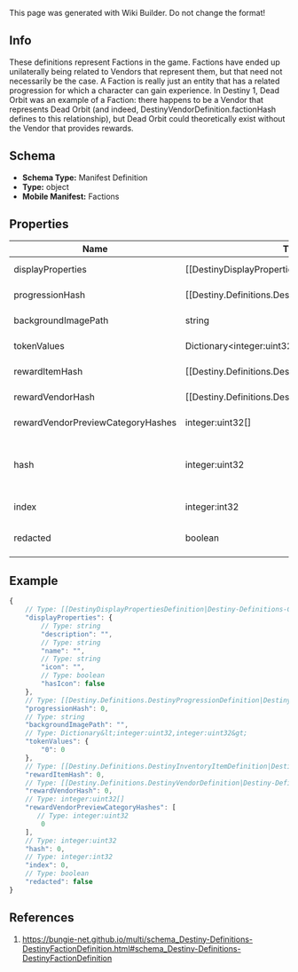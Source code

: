 <span class="wiki-builder">This page was generated with Wiki Builder. Do not change the format!</span>

## Info
These definitions represent Factions in the game. Factions have ended up unilaterally being related to Vendors that represent them, but that need not necessarily be the case. A Faction is really just an entity that has a related progression for which a character can gain experience. In Destiny 1, Dead Orbit was an example of a Faction: there happens to be a Vendor that represents Dead Orbit (and indeed, DestinyVendorDefinition.factionHash defines to this relationship), but Dead Orbit could theoretically exist without the Vendor that provides rewards.

## Schema
* **Schema Type:** Manifest Definition
* **Type:** object
* **Mobile Manifest:** Factions

## Properties
Name | Type | Description
---- | ---- | -----------
displayProperties | [[DestinyDisplayPropertiesDefinition|Destiny-Definitions-Common-DestinyDisplayPropertiesDefinition]]:Definition | 
progressionHash | [[Destiny.Definitions.DestinyProgressionDefinition|Destiny-Definitions-DestinyProgressionDefinition]]:integer:uint32 | The hash identifier for the DestinyProgressionDefinition that indicates the character's relationship with this faction in terms of experience and levels.
backgroundImagePath | string | The relative path to the background image, for use in a banner.
tokenValues | Dictionary&lt;integer:uint32,integer:uint32&gt; | The faction token item hashes, and their respective progression values.
rewardItemHash | [[Destiny.Definitions.DestinyInventoryItemDefinition|Destiny-Definitions-DestinyInventoryItemDefinition]]:integer:uint32 | The faction reward item hash, usually an engram.
rewardVendorHash | [[Destiny.Definitions.DestinyVendorDefinition|Destiny-Definitions-DestinyVendorDefinition]]:integer:uint32 | The faction reward vendor hash, used for faction engram previews.
rewardVendorPreviewCategoryHashes | integer:uint32[] | For the faction reward vendor, the category hashes to be shown as reward previews.
hash | integer:uint32 | The unique identifier for this entity. Guaranteed to be unique for the type of entity, but not globally. When entities refer to each other in Destiny content, it is this hash that they are referring to.
index | integer:int32 | The index of the entity as it was found in the investment tables.
redacted | boolean | If this is true, then there is an entity with this identifier/type combination, but BNet is not yet allowed to show it. Sorry!

## Example
```javascript
{
    // Type: [[DestinyDisplayPropertiesDefinition|Destiny-Definitions-Common-DestinyDisplayPropertiesDefinition]]:Definition
    "displayProperties": {
        // Type: string
        "description": "",
        // Type: string
        "name": "",
        // Type: string
        "icon": "",
        // Type: boolean
        "hasIcon": false
    },
    // Type: [[Destiny.Definitions.DestinyProgressionDefinition|Destiny-Definitions-DestinyProgressionDefinition]]:integer:uint32
    "progressionHash": 0,
    // Type: string
    "backgroundImagePath": "",
    // Type: Dictionary&lt;integer:uint32,integer:uint32&gt;
    "tokenValues": {
        "0": 0
    },
    // Type: [[Destiny.Definitions.DestinyInventoryItemDefinition|Destiny-Definitions-DestinyInventoryItemDefinition]]:integer:uint32
    "rewardItemHash": 0,
    // Type: [[Destiny.Definitions.DestinyVendorDefinition|Destiny-Definitions-DestinyVendorDefinition]]:integer:uint32
    "rewardVendorHash": 0,
    // Type: integer:uint32[]
    "rewardVendorPreviewCategoryHashes": [
       // Type: integer:uint32
        0
    ],
    // Type: integer:uint32
    "hash": 0,
    // Type: integer:int32
    "index": 0,
    // Type: boolean
    "redacted": false
}

```

## References
1. https://bungie-net.github.io/multi/schema_Destiny-Definitions-DestinyFactionDefinition.html#schema_Destiny-Definitions-DestinyFactionDefinition
